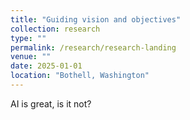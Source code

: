 ```yaml
---
title: "Guiding vision and objectives"
collection: research
type: ""
permalink: /research/research-landing
venue: ""
date: 2025-01-01
location: "Bothell, Washington"
---
```


AI is great, is it not? 

<!-- Heading 1
======

Heading 2
======

Heading 3
====== -->